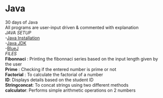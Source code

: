 # Java
30 days of Java\
All programs are user-input driven & commented with explanation\
*JAVA SETUP*\
-[Java Installation](https://java.com/en/download/help/download_options.html#windows)\
-[Java JDK](https://www.oracle.com/java/technologies/javase-downloads.html)\
-[BlueJ](https://www.bluej.org/)\
*FILES*\
**Fibonnaci** : Printing the fibonnaci series based on the input length given by the user\
**Prime** : Checking if the entered number is prime or not\
**Factorial** : To calculate the factorial of a number\
**ID**: Displays details based on the student ID\
**Stringconcat**: To concat strings using two different methods\
**calculator**: Performs simple arithmetic operations on 2 numbers

